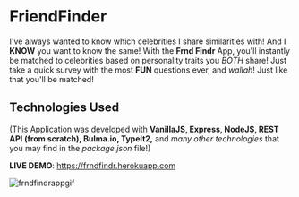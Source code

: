 # FriendFinder
I've always wanted to know which celebrities I share similarities with! And I <b>KNOW</b> you want to know the same! With the <strong>Frnd Findr</strong> App, you'll instantly be matched to celebrities based on personality traits you <em>BOTH</em> share! Just take a quick survey with the most <strong>FUN</strong> questions ever, and <em>wallah</em>! Just like that you'll be matched!

## Technologies Used
(This Application was developed with <strong>VanillaJS, Express, NodeJS, REST API (from scratch), Bulma.io, TypeIt2,</strong> and <em>many other technologies</em> that you may find in the <em>package.json</em> file!)

<strong>LIVE DEMO</strong>: https://frndfindr.herokuapp.com

![frndfindrappgif](https://user-images.githubusercontent.com/24254780/30138709-c4929988-9337-11e7-8c67-defaa1865758.gif)
